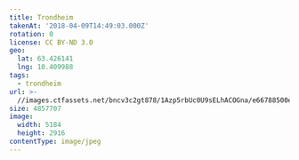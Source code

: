 ```yaml
---
title: Trondheim
takenAt: '2018-04-09T14:49:03.000Z'
rotation: 0
license: CC BY-ND 3.0
geo:
  lat: 63.426141
  lng: 10.409988
tags:
  - trondheim
url: >-
  //images.ctfassets.net/bncv3c2gt878/1Azp5rbUc0U9sELhACOGna/e66788500e72d7a9fc8c60175ec1461e/trondheim_39573320350_o
size: 4857707
image:
  width: 5184
  height: 2916
contentType: image/jpeg
---
```


